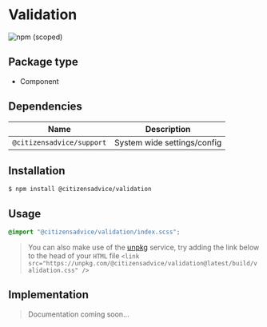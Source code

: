 # Validation

![npm (scoped)](https://img.shields.io/npm/v/@citizensadvice/validation.svg)

## Package type

- Component

## Dependencies

| Name                      | Description                 |
|---------------------------|-----------------------------|
| `@citizensadvice/support` | System wide settings/config |

## Installation

```shell
$ npm install @citizensadvice/validation
```

## Usage

```scss
@import "@citizensadvice/validation/index.scss";
```

> You can also make use of the [unpkg](https://unpkg.com) service, try adding the link below to the head of your `HTML` file
> `<link src="https://unpkg.com/@citizensadvice/validation@latest/build/validation.css" />`

## Implementation

> Documentation coming soon...